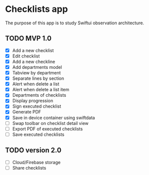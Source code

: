 #  Checklists app

The purpose of this app is to study Swiftui observation architecture. 

## TODO MVP 1.0

- [x] Add a new checklist
- [x] Edit checklist
- [x] Add a new checkline
- [x] Add departments model
- [x] Tabview by department
- [x] Separate lines by section
- [x] Alert when delete a list
- [x] Alert when delete a list item
- [x] Departments of checklists
- [x] Display progression
- [x] Sign executed checklist
- [x] Generate PDF
- [x] Save in device container using swiftdata
- [ ] Swap toolbar on checklist detail view
- [ ] Export PDF of executed checklists
- [ ] Save executed checklists

## TODO version 2.0

- [ ] Cloud/Firebase storage
- [ ] Share checklists
